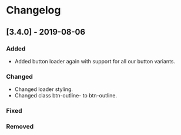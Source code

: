 # Changelog

## [3.4.0] - 2019-08-06

### Added

- Added button loader again with support for all our button variants.

### Changed

- Changed loader styling.
- Changed class btn-outline-<type> to btn-outline.

### Fixed

### Removed
